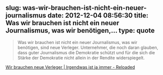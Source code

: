 slug: was-wir-brauchen-ist-nicht-ein-neuer-journalismus
date: 2012-12-04 08:56:30
title: Was wir brauchen ist nicht ein neuer Journalismus, was wir benötigen,...
type: quote
---

> Was wir brauchen ist nicht ein neuer Journalismus, was wir benötigen, sind neue Verleger. Unternehmer, die noch daran glauben, dass guter Journalismus die Demokratie schützt und für die sich die Stärke der Demokratie nicht allein in der Rendite widerspiegelt.

[Wir brauchen neue Verleger | Irgendwas ist ja immer - Reloaded](http://www.dondahlmann.de/?p=23957)
